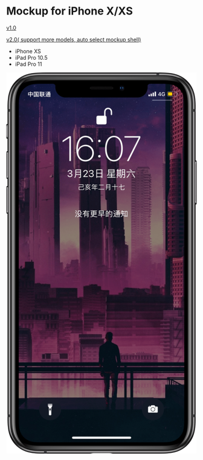 # Mockup for iPhone X/XS

[v1.0](https://www.icloud.com/shortcuts/7d4ca87f51d3454da32ea1d2d3455b00)

[v2.0( support more models, auto select mockup shell)](https://www.icloud.com/shortcuts/8d9acd371cd348c7af0f2231c0ec0f9a)

- iPhone XS
- iPad Pro 10.5
- iPad Pro 11

![title](img.PNG)
